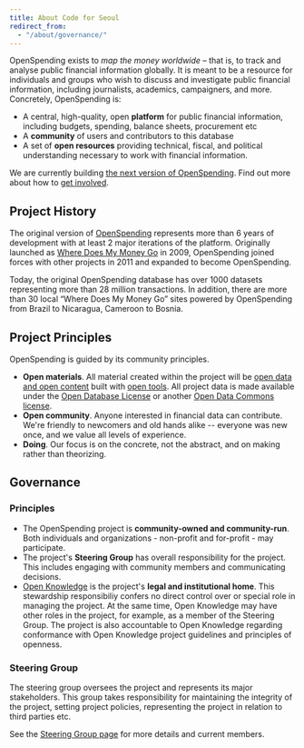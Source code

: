 ```yaml
---
title: About Code for Seoul
redirect_from:
  - "/about/governance/"
---
```


OpenSpending exists to *map the money worldwide* &ndash; that is, to
track and analyse public financial information globally.  It is meant
to be a resource for individuals and groups who wish to
discuss and investigate public financial information, including
journalists, academics, campaigners, and more. Concretely,
OpenSpending is:

* A central, high-quality, open **platform** for public financial information, including budgets, spending, balance sheets, procurement etc
* A **community** of users and contributors to this database
* A set of **open resources** providing technical, fiscal, and political understanding necessary to work with financial information.

We are currently building [the next version of OpenSpending](/next/).  Find out more about how to [get involved](/get-involved/).

## Project History

The original version of [OpenSpending](http://openspending.org)
represents more than 6 years of development with at least 2 major
iterations of the platform.  Originally launched as
[Where Does My Money Go](http://wheredoesmymoneygo.org/) in 2009,
OpenSpending joined forces with other projects in 2011 and expanded to become
OpenSpending.

Today, the original OpenSpending database has over 1000 datasets
representing more than 28 million transactions. In addition, there are more
than 30 local “Where Does My Money Go” sites powered by OpenSpending
from Brazil to Nicaragua, Cameroon to Bosnia.

## Project Principles

OpenSpending is guided by its community principles.

* **Open materials**. All material created within the project will be [open data and open content](http://opendefinition.org) built with [open tools](http://opensource.org). All project data is made available under the [Open Database License](http://opendatacommons.org/licenses/odbl/) or another [Open Data Commons license](http://opendatacommons.org/licenses/).
* **Open community**. Anyone interested in financial data can contribute. We're friendly to newcomers and old hands alike -- everyone was new once, and we value all levels of experience.
* **Doing**. Our focus is on the concrete, not the abstract, and on making rather than theorizing.

## Governance

### Principles

* The OpenSpending project is **community-owned and community-run**. Both individuals and organizations - non-profit and for-profit - may participate.
* The project's **Steering Group** has overall responsibility for the project. This includes engaging with community members and communicating decisions.
* [Open Knowledge][ok] is the project's **legal and institutional home**. This stewardship responsibiliy confers no direct control over or special role in managing the project. At the same time, Open Knowledge may have other roles in the project, for example, as a member of the Steering Group. The project is also accountable to Open Knowledge regarding conformance with Open Knowledge project guidelines and principles of openness.

[ok]: http://okfn.org/

### Steering Group

The steering group oversees the project and represents its major stakeholders. This group takes responsibility for maintaining the integrity of the project, setting project policies, representing the project in relation to third parties etc.

See the [Steering Group page][sg] for more details and current members.

[sg]: /about/steering-group/
